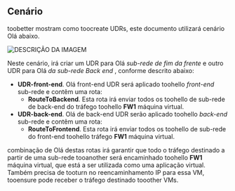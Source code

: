 ## <a name="scenario"></a>Cenário
toobetter mostram como toocreate UDRs, este documento utilizará cenário Olá abaixo.

![DESCRIÇÃO DA IMAGEM](./media/virtual-network-create-udr-scenario-include/figure1.png)

Neste cenário, irá criar um UDR para Olá *sub-rede de fim da frente* e outro UDR para Olá *da sub-rede Back end* , conforme descrito abaixo: 

* **UDR-front-end**. Olá front-end UDR será aplicado toohello *front-end* sub-rede e contêm uma rota:    
  * **RouteToBackend**. Esta rota irá enviar todos os toohello de sub-rede de back-end do tráfego toohello **FW1** máquina virtual.
* **UDR-back-end**. Olá de back-end UDR serão aplicado toohello *back-end* sub-rede e contêm uma rota:    
  * **RouteToFrontend**. Esta rota irá enviar todos os toohello de sub-rede do front-end toohello tráfego **FW1** máquina virtual.

combinação de Olá destas rotas irá garantir que todo o tráfego destinado a partir de uma sub-rede tooanother será encaminhado toohello **FW1** máquina virtual, que está a ser utilizada como uma aplicação virtual. Também precisa de tooturn no reencaminhamento IP para essa VM, tooensure pode receber o tráfego destinado tooother VMs.

